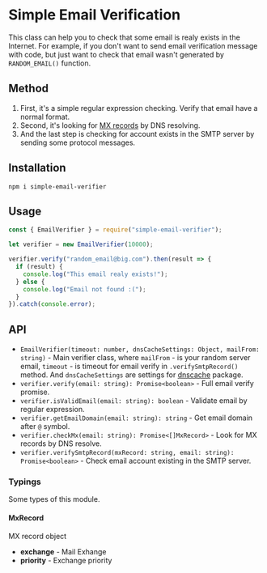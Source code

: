 # Simple Email Verification

This class can help you to check that some email is realy exists in the Internet.
For example, if you don't want to send email verification message with code, but just want to check that email wasn't generated by `RANDOM_EMAIL()` function.

## Method

1. First, it's a simple regular expression checking. Verify that email have a normal format.
2. Second, it's looking for [MX records](https://en.wikipedia.org/wiki/MX_record) by DNS resolving.
3. And the last step is checking for account exists in the SMTP server by sending some protocol messages.

## Installation

```shell
npm i simple-email-verifier
```

## Usage

```js
const { EmailVerifier } = require("simple-email-verifier");

let verifier = new EmailVerifier(10000);

verifier.verify("random_email@big.com").then(result => {
  if (result) {
    console.log("This email realy exists!");
  } else {
    console.log("Email not found :(");
  }
}).catch(console.error);
```

## API

* `EmailVerifier(timeout: number, dnsCacheSettings: Object, mailFrom: string)` - Main verifier class, where `mailFrom` - is your random server email, `timeout` - is timeout for email verify in `.verifySmtpRecord()` method. And `dnsCacheSettings` are settings for [dnscache](https://github.com/yahoo/dnscache) package.
* `verifier.verify(email: string): Promise<boolean>` - Full email verify promise.
* `verifier.isValidEmail(email: string): boolean` - Validate email by regular expression.
* `verifier.getEmailDomain(email: string): string` - Get email domain after `@` symbol.
* `verifier.checkMx(email: string): Promise<[]MxRecord>` - Look for MX records by DNS resolve.
* `verifier.verifySmtpRecord(mxRecord: string, email: string): Promise<boolean>` - Check email account existing in the SMTP server.

### Typings

Some types of this module.

#### MxRecord
MX record object

* <b>exchange</b> - Mail Exhange
* <b>priority</b> - Exchange priority